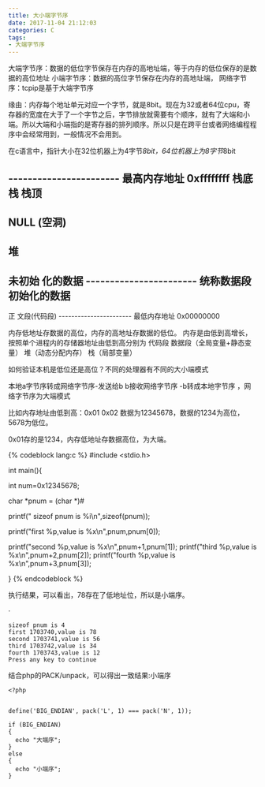 ```yaml
---
title: 大小端字节序
date: 2017-11-04 21:12:03
categories: C
tags:
- 大端字节序
---
```


大端字节序：数据的低位字节保存在内存的高地址端，等于内存的低位保存的是数据的高位地址
小端字节序：数据的高位字节保存在内存的高地址端，
网络字节序：tcpip是基于大端字节序
 <!-- more -->

缘由：内存每个地址单元对应一个字节，就是8bit。现在为32或者64位cpu，寄存器的宽度在大于了一个字节之后，字节排放就需要有个顺序，就有了大端和小端。所以大端和小端指的是寄存器的排列顺序。所以只是在跨平台或者网络编程程序中会经常用到，一般情况不会用到。

在c语言中，指针大小在32位机器上为4字节*8bit，64位机器上为8字节*8bit

----------------------- 最高内存地址 0xffffffff
栈底
栈
栈顶
-----------------------

NULL (空洞)
-----------------------
堆
-----------------------
未初始 化的数据
----------------------- 统称数据段
初始化的数据
-----------------------
正 文段(代码段)
----------------------- 最低内存地址 0x00000000


内存低地址存数据的高位，内存的高地址存数据的低位。
内存是由低到高增长，按照单个进程内的存储器地址由低到高分别为 代码段 数据段（全局变量+静态变量） 堆（动态分配内存） 栈（局部变量）

如何验证本机是低位还是高位？不同的处理器有不同的大小端模式


本地a字节序转成网络字节序-发送给b  b接收网络字节序 -b转成本地字节序 ，网络字节序为大端模式


比如内存地址由低到高：0x01 0x02
数据为12345678，数据的1234为高位，5678为低位。

0x01存的是1234，内存低地址存数据高位，为大端。

{% codeblock lang:c %}
#include <stdio.h>

int main(){


  int num=0x12345678;

  char *pnum = (char *)&num;

  printf(" sizeof pnum is %i\n",sizeof(pnum));

  printf("first %p,value is %x\n",pnum,pnum[0]);

  printf("second %p,value is %x\n",pnum+1,pnum[1]);
  printf("third %p,value is %x\n",pnum+2,pnum[2]);
  printf("fourth %p,value is %x\n",pnum+3,pnum[3]);


}
{% endcodeblock %}


执行结果，可以看出，78存在了低地址位，所以是小端序。

·
```
sizeof pnum is 4
first 1703740,value is 78
second 1703741,value is 56
third 1703742,value is 34
fourth 1703743,value is 12
Press any key to continue
```

结合php的PACK/unpack，可以得出一致结果:小端序


```
<?php


define('BIG_ENDIAN', pack('L', 1) === pack('N', 1));

if (BIG_ENDIAN)
{
  echo "大端序";
}
else
{
  echo "小端序";
}
```
